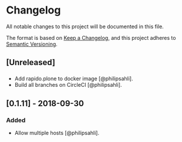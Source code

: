# Changelog

All notable changes to this project will be documented in this file.

The format is based on [Keep a Changelog](https://keepachangelog.com/en/1.0.0/),
and this project adheres to [Semantic Versioning](https://semver.org/spec/v2.0.0.html).

## [Unreleased]
### 
- Add rapido.plone to docker image [@philipsahli].
- Build all branches on CircleCI [@philipsahli].

## [0.1.11] - 2018-09-30
### Added
- Allow multiple hosts [@philipsahli].
